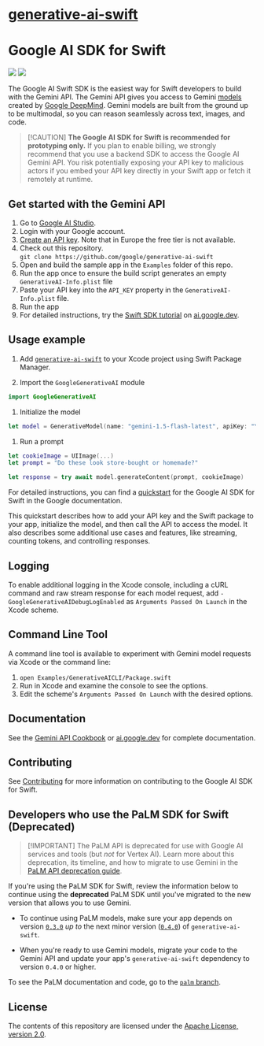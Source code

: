 # [generative-ai-swift](https://github.com/google-gemini/generative-ai-swift)

# Google AI SDK for Swift

[![](https://img.shields.io/endpoint?url=https%3A%2F%2Fswiftpackageindex.com%2Fapi%2Fpackages%2Fgoogle-gemini%2Fgenerative-ai-swift%2Fbadge%3Ftype%3Dswift-versions)](https://swiftpackageindex.com/google-gemini/generative-ai-swift)
[![](https://img.shields.io/endpoint?url=https%3A%2F%2Fswiftpackageindex.com%2Fapi%2Fpackages%2Fgoogle-gemini%2Fgenerative-ai-swift%2Fbadge%3Ftype%3Dplatforms)](https://swiftpackageindex.com/google-gemini/generative-ai-swift)

The Google AI Swift SDK is the easiest way for Swift developers to build with
the Gemini API. The Gemini API gives you access to Gemini
[models](https://ai.google.dev/models/gemini) created by
[Google DeepMind](https://deepmind.google/technologies/gemini/#introduction).
Gemini models are built from the ground up to be multimodal, so you can reason
seamlessly across text, images, and code.

> [!CAUTION] **The Google AI SDK for Swift is recommended for prototyping
> only.** If you plan to enable billing, we strongly recommend that you use a
> backend SDK to access the Google AI Gemini API. You risk potentially exposing
> your API key to malicious actors if you embed your API key directly in your
> Swift app or fetch it remotely at runtime.

## Get started with the Gemini API

1.  Go to [Google AI Studio](https://aistudio.google.com/).
2.  Login with your Google account.
3.  [Create an API key](https://aistudio.google.com/app/apikey). Note that in
    Europe the free tier is not available.
4.  Check out this repository. \
    `git clone https://github.com/google/generative-ai-swift`
5.  Open and build the sample app in the `Examples` folder of this repo.
6.  Run the app once to ensure the build script generates an empty
    `GenerativeAI-Info.plist` file
7.  Paste your API key into the `API_KEY` property in the
    `GenerativeAI-Info.plist` file.
8.  Run the app
9.  For detailed instructions, try the
    [Swift SDK tutorial](https://ai.google.dev/tutorials/swift_quickstart) on
    [ai.google.dev](https://ai.google.dev).

## Usage example

1.  Add [`generative-ai-swift`](https://github.com/google/generative-ai-swift)
    to your Xcode project using Swift Package Manager.

2.  Import the `GoogleGenerativeAI` module

```swift
import GoogleGenerativeAI
```

1.  Initialize the model

```swift
let model = GenerativeModel(name: "gemini-1.5-flash-latest", apiKey: "YOUR_API_KEY")
```

1.  Run a prompt

```swift
let cookieImage = UIImage(...)
let prompt = "Do these look store-bought or homemade?"

let response = try await model.generateContent(prompt, cookieImage)
```

For detailed instructions, you can find a
[quickstart](https://ai.google.dev/tutorials/swift_quickstart) for the Google AI
SDK for Swift in the Google documentation.

This quickstart describes how to add your API key and the Swift package to your
app, initialize the model, and then call the API to access the model. It also
describes some additional use cases and features, like streaming, counting
tokens, and controlling responses.

## Logging

To enable additional logging in the Xcode console, including a cURL command and
raw stream response for each model request, add
`-GoogleGenerativeAIDebugLogEnabled` as `Arguments Passed On Launch` in the
Xcode scheme.

## Command Line Tool

A command line tool is available to experiment with Gemini model requests via
Xcode or the command line:

1.  `open Examples/GenerativeAICLI/Package.swift`
1.  Run in Xcode and examine the console to see the options.
1.  Edit the scheme's `Arguments Passed On Launch` with the desired options.

## Documentation

See the
[Gemini API Cookbook](https://github.com/google-gemini/gemini-api-cookbook/) or
[ai.google.dev](https://ai.google.dev) for complete documentation.

## Contributing

See
[Contributing](https://github.com/google/generative-ai-swift/blob/main/docs/CONTRIBUTING.md)
for more information on contributing to the Google AI SDK for Swift.

## Developers who use the PaLM SDK for Swift (Deprecated)

> [!IMPORTANT] The PaLM API is deprecated for use with Google AI services and
> tools (but *not* for Vertex AI). Learn more about this deprecation, its
> timeline, and how to migrate to use Gemini in the
> [PaLM API deprecation guide](http://ai.google.dev/palm_docs/deprecation).

​​If you're using the PaLM SDK for Swift, review the information below to
continue using the **deprecated** PaLM SDK until you've migrated to the new
version that allows you to use Gemini.

-   To continue using PaLM models, make sure your app depends on version
    [`0.3.0`](https://github.com/google/generative-ai-swift/releases/tag/0.3.0)
    *up to* the next minor version
    ([`0.4.0`](https://github.com/google/generative-ai-swift/releases/tag/0.4.0))
    of `generative-ai-swift`.

-   When you're ready to use Gemini models, migrate your code to the Gemini API
    and update your app's `generative-ai-swift` dependency to version `0.4.0` or
    higher.

To see the PaLM documentation and code, go to the
[`palm` branch](https://github.com/google/generative-ai-swift/tree/palm).

## License

The contents of this repository are licensed under the
[Apache License, version 2.0](http://www.apache.org/licenses/LICENSE-2.0).